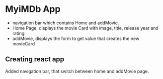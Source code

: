 # MyiMDb App

- navigation bar which contains Home and addMovie.
- Home Page, displays the movie Card with image, title, release year and rating.
- addMovie, displays the form to get value that creates the new movieCard

## Creating react app

Added navigation bar, that switch between home and addMovie page.
